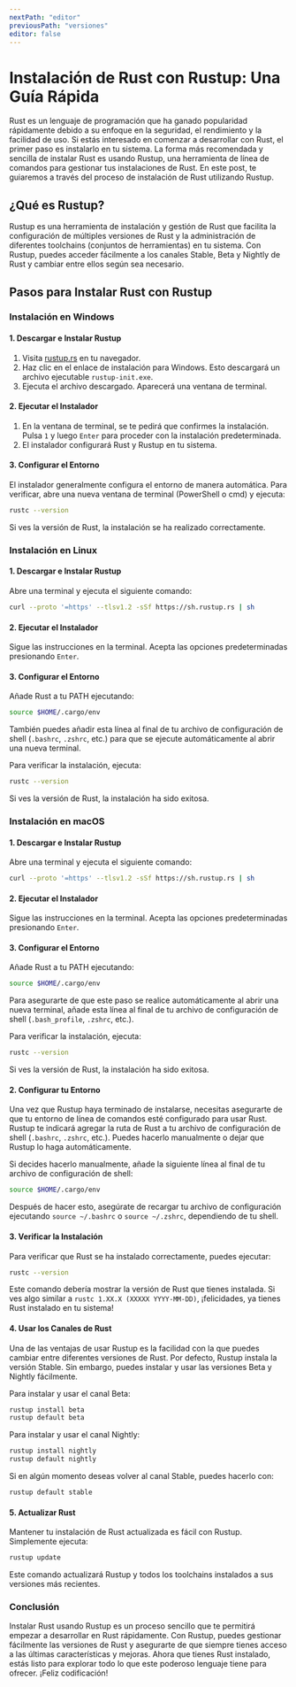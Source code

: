 ```yaml
---
nextPath: "editor"
previousPath: "versiones"
editor: false
---
```


# Instalación de Rust con Rustup: Una Guía Rápida

Rust es un lenguaje de programación que ha ganado popularidad rápidamente debido a su enfoque en la seguridad, el rendimiento y la facilidad de uso. Si estás interesado en comenzar a desarrollar con Rust, el primer paso es instalarlo en tu sistema. La forma más recomendada y sencilla de instalar Rust es usando Rustup, una herramienta de línea de comandos para gestionar tus instalaciones de Rust. En este post, te guiaremos a través del proceso de instalación de Rust utilizando Rustup.

## ¿Qué es Rustup?

Rustup es una herramienta de instalación y gestión de Rust que facilita la configuración de múltiples versiones de Rust y la administración de diferentes toolchains (conjuntos de herramientas) en tu sistema. Con Rustup, puedes acceder fácilmente a los canales Stable, Beta y Nightly de Rust y cambiar entre ellos según sea necesario.

## Pasos para Instalar Rust con Rustup

### Instalación en Windows

#### 1. Descargar e Instalar Rustup

1. Visita [rustup.rs](https://rustup.rs/) en tu navegador.
2. Haz clic en el enlace de instalación para Windows. Esto descargará un archivo ejecutable `rustup-init.exe`.
3. Ejecuta el archivo descargado. Aparecerá una ventana de terminal.

#### 2. Ejecutar el Instalador

1. En la ventana de terminal, se te pedirá que confirmes la instalación. Pulsa `1` y luego `Enter` para proceder con la instalación predeterminada.
2. El instalador configurará Rust y Rustup en tu sistema. 

#### 3. Configurar el Entorno

El instalador generalmente configura el entorno de manera automática. Para verificar, abre una nueva ventana de terminal (PowerShell o cmd) y ejecuta:

```sh [terminal]
rustc --version
```

Si ves la versión de Rust, la instalación se ha realizado correctamente.

### Instalación en Linux

#### 1. Descargar e Instalar Rustup

Abre una terminal y ejecuta el siguiente comando:

```sh [terminal]
curl --proto '=https' --tlsv1.2 -sSf https://sh.rustup.rs | sh
```

#### 2. Ejecutar el Instalador

Sigue las instrucciones en la terminal. Acepta las opciones predeterminadas presionando `Enter`.

#### 3. Configurar el Entorno

Añade Rust a tu PATH ejecutando:

```sh [terminal]
source $HOME/.cargo/env
```

También puedes añadir esta línea al final de tu archivo de configuración de shell (`.bashrc`, `.zshrc`, etc.) para que se ejecute automáticamente al abrir una nueva terminal.

Para verificar la instalación, ejecuta:

```sh [terminal]
rustc --version
```

Si ves la versión de Rust, la instalación ha sido exitosa.

### Instalación en macOS

#### 1. Descargar e Instalar Rustup

Abre una terminal y ejecuta el siguiente comando:

```sh [terminal]
curl --proto '=https' --tlsv1.2 -sSf https://sh.rustup.rs | sh
```

#### 2. Ejecutar el Instalador

Sigue las instrucciones en la terminal. Acepta las opciones predeterminadas presionando `Enter`.

#### 3. Configurar el Entorno

Añade Rust a tu PATH ejecutando:

```sh [terminal]
source $HOME/.cargo/env
```

Para asegurarte de que este paso se realice automáticamente al abrir una nueva terminal, añade esta línea al final de tu archivo de configuración de shell (`.bash_profile`, `.zshrc`, etc.).

Para verificar la instalación, ejecuta:

```sh [terminal]
rustc --version
```

Si ves la versión de Rust, la instalación ha sido exitosa.


#### 2. Configurar tu Entorno

Una vez que Rustup haya terminado de instalarse, necesitas asegurarte de que tu entorno de línea de comandos esté configurado para usar Rust. Rustup te indicará agregar la ruta de Rust a tu archivo de configuración de shell (`.bashrc`, `.zshrc`, etc.). Puedes hacerlo manualmente o dejar que Rustup lo haga automáticamente.

Si decides hacerlo manualmente, añade la siguiente línea al final de tu archivo de configuración de shell:

```sh [terminal]
source $HOME/.cargo/env
```

Después de hacer esto, asegúrate de recargar tu archivo de configuración ejecutando `source ~/.bashrc` o `source ~/.zshrc`, dependiendo de tu shell.

#### 3. Verificar la Instalación

Para verificar que Rust se ha instalado correctamente, puedes ejecutar:

```sh [terminal]
rustc --version
```

Este comando debería mostrar la versión de Rust que tienes instalada. Si ves algo similar a `rustc 1.XX.X (XXXXX YYYY-MM-DD)`, ¡felicidades, ya tienes Rust instalado en tu sistema!

#### 4. Usar los Canales de Rust

Una de las ventajas de usar Rustup es la facilidad con la que puedes cambiar entre diferentes versiones de Rust. Por defecto, Rustup instala la versión Stable. Sin embargo, puedes instalar y usar las versiones Beta y Nightly fácilmente.

Para instalar y usar el canal Beta:

```sh [terminal]
rustup install beta
rustup default beta
```

Para instalar y usar el canal Nightly:

```sh [terminal]
rustup install nightly
rustup default nightly
```

Si en algún momento deseas volver al canal Stable, puedes hacerlo con:

```sh [terminal]
rustup default stable
```

#### 5. Actualizar Rust

Mantener tu instalación de Rust actualizada es fácil con Rustup. Simplemente ejecuta:

```sh [terminal]
rustup update
```

Este comando actualizará Rustup y todos los toolchains instalados a sus versiones más recientes.

### Conclusión

Instalar Rust usando Rustup es un proceso sencillo que te permitirá empezar a desarrollar en Rust rápidamente. Con Rustup, puedes gestionar fácilmente las versiones de Rust y asegurarte de que siempre tienes acceso a las últimas características y mejoras. Ahora que tienes Rust instalado, estás listo para explorar todo lo que este poderoso lenguaje tiene para ofrecer. ¡Feliz codificación!
